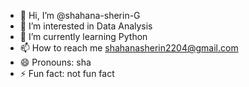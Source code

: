 - 👋 Hi, I’m @shahana-sherin-G
- 👀 I’m interested in Data Analysis
- 🌱 I’m currently learning Python
- 📫 How to reach me shahanasherin2204@gmail.com
- 😄 Pronouns: sha
- ⚡ Fun fact: not fun fact

<!---
shahana-sherin-G/shahana-sherin-G is a ✨ special ✨ repository because its `README.md` (this file) appears on your GitHub profile.
You can click the Preview link to take a look at your changes.
--->
